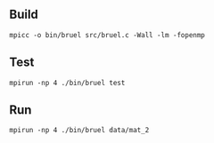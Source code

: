 ## Build

```mpicc -o bin/bruel src/bruel.c -Wall -lm -fopenmp```

## Test

```mpirun -np 4 ./bin/bruel test```

## Run

```mpirun -np 4 ./bin/bruel data/mat_2```